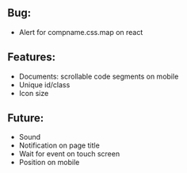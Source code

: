 ## Bug:
- Alert for compname.css.map on react

## Features:
- Documents: scrollable code segments on mobile
- Unique id/class
- Icon size

## Future:
- Sound
- Notification on page title
- Wait for event on touch screen
- Position on mobile